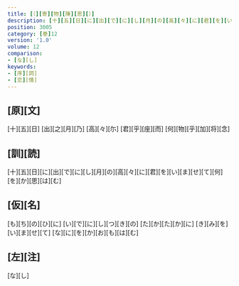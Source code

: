 ```yaml
---
title: [（][寄][物][陳][思][）]
description: [十][五][日][に][出][で][に][し][月][の][高][々][に][君][を][い][ま][せ][て][何][を][か][思][は][む]
position: 3005
category: [巻]12
version: '1.0'
volume: 12
comparison:
- [な][し]
keywords:
- [序][詞]
- [恋][情]
---
```


## [原][文]

[十][五][日] [出][之][月][乃] [高][々][尓] [君][乎][座][而] [何][物][乎][加][将][念]

## [訓][読]

[十][五][日][に][出][で][に][し][月][の][高][々][に][君][を][い][ま][せ][て][何][を][か][思][は][む]

## [仮][名]

[も][ち][の][ひ][に] [い][で][に][し][つ][き][の] [た][か][た][か][に] [き][み][を][い][ま][せ][て] [な][に][を][か][お][も][は][む]

## [左][注]

[な][し]
